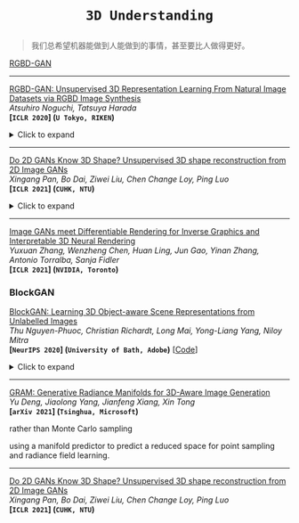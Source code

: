 # <p align=center>`3D Understanding`</p>

> 我们总希望机器能做到人能做到的事情，甚至要比人做得更好。



[RGBD-GAN](#RGBD-GAN)

---

<span id="RGBD-GAN"></span>
[RGBD-GAN: Unsupervised 3D Representation Learning From Natural Image Datasets via RGBD Image Synthesis](https://arxiv.org/pdf/1909.12573.pdf)  
*Atsuhiro Noguchi, Tatsuya Harada*  
**[`ICLR 2020`] (`U Tokyo, RIKEN`)**  

<details><summary>Click to expand</summary>

<div align=center><img width="500" src="https://raw.githubusercontent.com/yzy1996/Image-Hosting/master/20210709115756.png"/></div>

> **Summary**

They hope to understand **3D geometries** from 2D images by disentangling **object identity** (shape and texture) and **camera pose** (camera rotation, translation, and intrinsics). 

> **Details**

$T(x)$ donates a stochastic data augmentation function. $D(x)$ donates the last layer before the activation function. The proposed regularization is given by:

</details>

---

[Do 2D GANs Know 3D Shape? Unsupervised 3D shape reconstruction from 2D Image GANs](https://arxiv.org/pdf/2011.00844.pdf)  
*Xingang Pan, Bo Dai, Ziwei Liu, Chen Change Loy, Ping Luo*  
**[`ICLR 2021`] (`CUHK, NTU`)**

<details><summary>Click to expand</summary><p>



> **Summary**



</p></details>

---

[Image GANs meet Differentiable Rendering for Inverse Graphics and Interpretable 3D Neural Rendering](https://arxiv.org/pdf/2010.09125.pdf)  
*Yuxuan Zhang, Wenzheng Chen, Huan Ling, Jun Gao, Yinan Zhang, Antonio Torralba, Sanja Fidler*  
**[`ICLR 2021`] (`NVIDIA, Toronto`)**







### BlockGAN

[BlockGAN: Learning 3D Object-aware Scene Representations from Unlabelled Images](https://arxiv.org/pdf/2002.08988.pdf)  
*Thu Nguyen-Phuoc, Christian Richardt, Long Mai, Yong-Liang Yang, Niloy Mitra*  
**[`NeurIPS 2020`] (`University of Bath, Adobe`)** [[Code](https://github.com/thunguyenphuoc/BlockGAN)]

<details><summary>Click to expand</summary>

<div align=center><img width="600" src="https://raw.githubusercontent.com/yzy1996/Image-Hosting/master/20201214151442.png"/></div>

> **Summary**

learns 3D object-oriented scene representations directly from unlabeled 2D images

> **Method**

divide an 3D feature into background and foreground

a noise vector $\mathbb{z}_i$ and the object's 3D pose $\theta_i = (s_i, \mathbf{R}_i, \mathbf{t}_i)$

3D feature $O_i = g_i(\mathbb{z}_i, \theta_i)$
$$
\mathbf{x}=p\left(f(\underbrace{O_{0},}_{\text {background }} \underbrace{O_{1}, \ldots, O_{K}}_{\text {foreground }})\right)
$$

</details>

---

[GRAM: Generative Radiance Manifolds for 3D-Aware Image Generation](https://arxiv.org/pdf/2112.08867.pdf)  
*Yu Deng, Jiaolong Yang, Jianfeng Xiang, Xin Tong*  
**[`arXiv 2021`] (`Tsinghua, Microsoft`)**



rather than Monte Carlo sampling



using a manifold predictor to predict a reduced space for point sampling and radiance field learning.





---

[Do 2D GANs Know 3D Shape? Unsupervised 3D shape reconstruction from 2D Image GANs](https://arxiv.org/pdf/2011.00844.pdf)  
*Xingang Pan, Bo Dai, Ziwei Liu, Chen Change Loy, Ping Luo*  
**[`ICLR 2021`] (`CUHK, NTU`)**  
